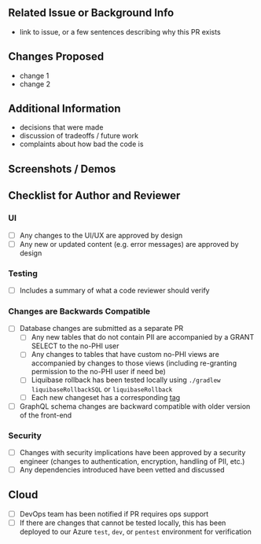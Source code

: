 ## Related Issue or Background Info

- link to issue, or a few sentences describing why this PR exists

## Changes Proposed

- change 1
- change 2

## Additional Information

- decisions that were made
- discussion of tradeoffs / future work
- complaints about how bad the code is

## Screenshots / Demos

## Checklist for Author and Reviewer

### UI
- [ ] Any changes to the UI/UX are approved by design 
- [ ] Any new or updated content (e.g. error messages) are approved by design 

### Testing
- [ ] Includes a summary of what a code reviewer should verify

### Changes are Backwards Compatible
- [ ] Database changes are submitted as a separate PR
  - [ ] Any new tables that do not contain PII are accompanied by a GRANT SELECT to the no-PHI user
  - [ ] Any changes to tables that have custom no-PHI views are accompanied by changes to those views
        (including re-granting permission to the no-PHI user if need be)
  - [ ] Liquibase rollback has been tested locally using `./gradlew liquibaseRollbackSQL` or `liquibaseRollback`
  - [ ] Each new changeset has a corresponding [tag](https://docs.liquibase.com/change-types/community/tag-database.html)
- [ ] GraphQL schema changes are backward compatible with older version of the front-end

### Security
- [ ] Changes with security implications have been approved by a security engineer (changes to  authentication, encryption, handling of PII, etc.)
- [ ] Any dependencies introduced have been vetted and discussed

## Cloud
- [ ] DevOps team has been notified if PR requires ops support
- [ ] If there are changes that cannot be tested locally, this has been deployed to our Azure `test`, `dev`, or `pentest` environment for verification
